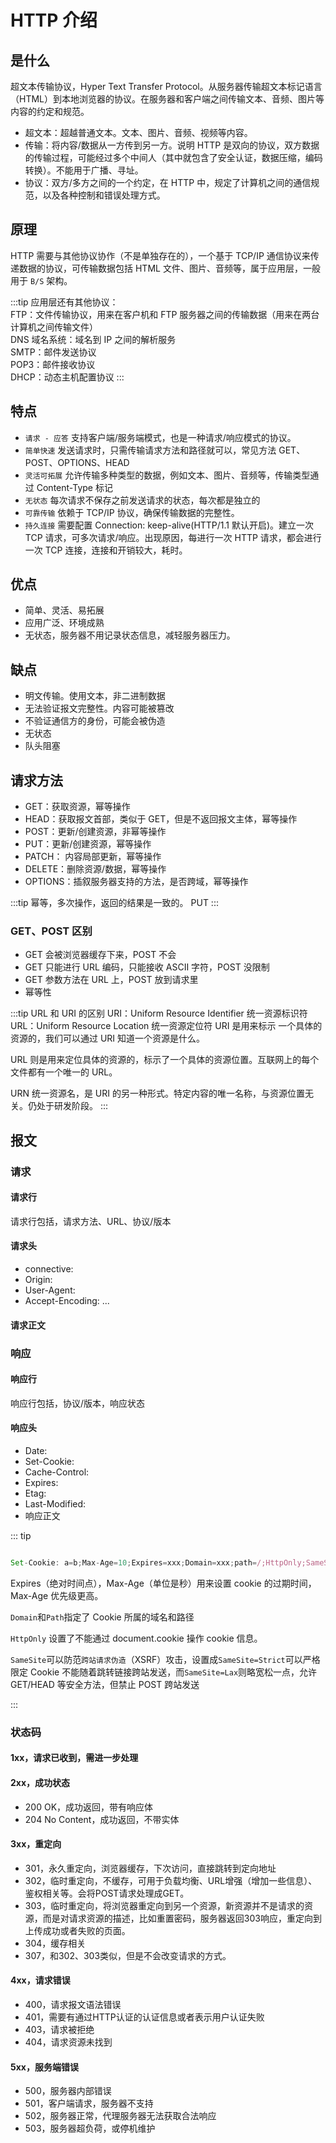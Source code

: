 # HTTP 介绍

## 是什么

超文本传输协议，Hyper Text Transfer Protocol。从服务器传输超文本标记语言（HTML）到本地浏览器的协议。在服务器和客户端之间传输文本、音频、图片等内容的约定和规范。

- 超文本：超越普通文本。文本、图片、音频、视频等内容。
- 传输：将内容/数据从一方传到另一方。说明 HTTP 是双向的协议，双方数据的传输过程，可能经过多个中间人（其中就包含了安全认证，数据压缩，编码转换）。不能用于广播、寻址。
- 协议：双方/多方之间的一个约定，在 HTTP 中，规定了计算机之间的通信规范，以及各种控制和错误处理方式。

## 原理

HTTP 需要与其他协议协作（不是单独存在的），一个基于 TCP/IP 通信协议来传递数据的协议，可传输数据包括 HTML 文件、图片、音频等，属于应用层，一般用于 `B/S` 架构。

:::tip
应用层还有其他协议：  
FTP：文件传输协议，用来在客户机和 FTP 服务器之间的传输数据（用来在两台计算机之间传输文件）  
DNS 域名系统：域名到 IP 之间的解析服务  
SMTP：邮件发送协议  
POP3：邮件接收协议  
DHCP：动态主机配置协议
:::

## 特点

- `请求 - 应答` 支持客户端/服务端模式，也是一种请求/响应模式的协议。
- `简单快速` 发送请求时，只需传输请求方法和路径就可以，常见方法 GET、POST、OPTIONS、HEAD
- `灵活可拓展` 允许传输多种类型的数据，例如文本、图片、音频等，传输类型通过 Content-Type 标记
- `无状态` 每次请求不保存之前发送请求的状态，每次都是独立的
- `可靠传输` 依赖于 TCP/IP 协议，确保传输数据的完整性。
- `持久连接` 需要配置 Connection: keep-alive(HTTP/1.1 默认开启)。建立一次 TCP 请求，可多次请求/响应。出现原因，每进行一次 HTTP 请求，都会进行一次 TCP 连接，连接和开销较大，耗时。

## 优点

- 简单、灵活、易拓展
- 应用广泛、环境成熟
- 无状态，服务器不用记录状态信息，减轻服务器压力。

## 缺点

- 明文传输。使用文本，非二进制数据
- 无法验证报文完整性。内容可能被篡改
- 不验证通信方的身份，可能会被伪造
- 无状态
- 队头阻塞

## 请求方法

- GET：获取资源，幂等操作
- HEAD：获取报文首部，类似于 GET，但是不返回报文主体，幂等操作
- POST：更新/创建资源，非幂等操作
- PUT：更新/创建资源，幂等操作
- PATCH： 内容局部更新，幂等操作
- DELETE：删除资源/数据，幂等操作
- OPTIONS：插叙服务器支持的方法，是否跨域，幂等操作

:::tip
幂等，多次操作，返回的结果是一致的。
PUT
:::

### GET、POST 区别

- GET 会被浏览器缓存下来，POST 不会
- GET 只能进行 URL 编码，只能接收 ASCII 字符，POST 没限制
- GET 参数方法在 URL 上，POST 放到请求里
- 幂等性

:::tip
URL 和 URI 的区别
URI：Uniform Resource Identifier 统一资源标识符  
URL：Uniform Resource Location 统一资源定位符
URI 是用来标示 一个具体的资源的，我们可以通过 URI 知道一个资源是什么。

URL 则是用来定位具体的资源的，标示了一个具体的资源位置。互联网上的每个文件都有一个唯一的 URL。

URN 统一资源名，是 URI 的另一种形式。特定内容的唯一名称，与资源位置无关。仍处于研发阶段。
:::

## 报文

### 请求

#### 请求行  
  请求行包括，请求方法、URL、协议/版本
#### 请求头
  - connective:
  - Origin:
  - User-Agent:
  - Accept-Encoding:
    ...
#### 请求正文

### 响应

#### 响应行  
   响应行包括，协议/版本，响应状态
#### 响应头
  - Date:
  - Set-Cookie:
  - Cache-Control:
  - Expires:
  - Etag:
  - Last-Modified:
- 响应正文

::: tip

```js

Set-Cookie: a=b;Max-Age=10;Expires=xxx;Domain=xxx;path=/;HttpOnly;SameSite=Strict
```

Expires（绝对时间点），Max-Age（单位是秒）用来设置 cookie 的过期时间，Max-Age 优先级更高。

`Domain`和`Path`指定了 Cookie 所属的域名和路径

`HttpOnly` 设置了不能通过 document.cookie 操作 cookie 信息。

`SameSite`可以防范`跨站请求伪造`（XSRF）攻击，设置成`SameSite=Strict`可以严格限定 Cookie 不能随着跳转链接跨站发送，而`SameSite=Lax`则略宽松一点，允许 GET/HEAD 等安全方法，但禁止 POST 跨站发送

:::

### 状态码

#### 1xx，请求已收到，需进一步处理

#### 2xx，成功状态

- 200 OK，成功返回，带有响应体
- 204 No Content，成功返回，不带实体

#### 3xx，重定向

- 301，永久重定向，浏览器缓存，下次访问，直接跳转到定向地址
- 302，临时重定向，不缓存，可用于负载均衡、URL增强（增加一些信息）、鉴权相关等。会将POST请求处理成GET。
- 303，临时重定向，将浏览器重定向到另一个资源，新资源并不是请求的资源，而是对请求资源的描述，比如重置密码，服务器返回303响应，重定向到上传成功或者失败的页面。
- 304，缓存相关
- 307，和302、303类似，但是不会改变请求的方式。

#### 4xx，请求错误

- 400，请求报文语法错误
- 401，需要有通过HTTP认证的认证信息或者表示用户认证失败
- 403，请求被拒绝
- 404，请求资源未找到

#### 5xx，服务端错误

- 500，服务器内部错误
- 501，客户端请求，服务器不支持
- 502，服务器正常，代理服务器无法获取合法响应
- 503，服务器超负荷，或停机维护
